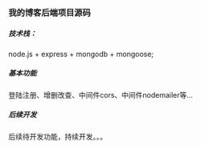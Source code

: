 ### 我的博客后端项目源码

##### 技术栈：

node.js + express + mongodb + mongoose;

##### 基本功能

登陆注册、增删改查、中间件cors、中间件nodemailer等...

##### 后续开发

后续待开发功能，持续开发。。。
